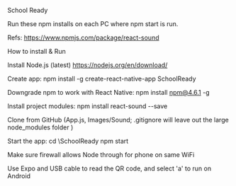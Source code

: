 School Ready

Run these npm installs on each PC where npm start is run.

Refs:
https://www.npmjs.com/package/react-sound

How to install & Run

Install Node.js  (latest) https://nodejs.org/en/download/

Create app:
 npm install -g create-react-native-app SchoolReady

Downgrade npm to work with React Native:
 npm install npm@4.6.1 -g

Install project modules:
 npm install react-sound --save

Clone from GitHub (App.js, Images/Sound; .gitignore will leave out the large node_modules folder )

Start the app:
 cd <GitHub root>\SchoolReady
 npm start

Make sure firewall allows Node through for phone on same WiFi

Use Expo and USB cable to read the QR code, and select 'a' to run on Android

